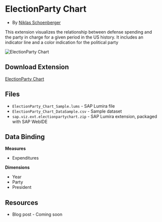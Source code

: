 ElectionParty Chart
=================================================
 * By [Niklas Schoenberger](http://scn.sap.com/people/niklas.schoenberger)

This extension visualizes the relationship between defense spending and the party in charge for a given period in the US history. It includes an indicator line and a color indication for the political party

![ElectionParty Chart](https://github.com/SAP/lumira-extension-viz/blob/master/ElectionParty_Chart/ElectionParty_Chart.gif)

Download Extension
-----------
[ElectionParty Chart](https://github.com/SAP/lumira-extension-viz/blob/master/ElectionParty_Chart/sap.viz.ext.electionpartychart.zip?raw=true)

Files
-----------
* `ElectionParty_Chart_Sample.lums` - SAP Lumira file
* `ElectionParty_Chart_DataSample.csv` - Sample dataset
* `sap.viz.ext.electionpartychart.zip` - SAP Lumira extension, packaged with SAP WebIDE

Data Binding
-------------
<strong>Measures</strong>
* Expenditures

<strong>Dimensions</strong>
* Year
* Party
* President

Resources
-----------
* Blog post - Coming soon
